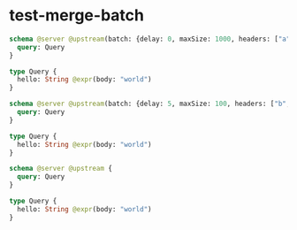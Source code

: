 # test-merge-batch

```graphql @server
schema @server @upstream(batch: {delay: 0, maxSize: 1000, headers: ["a", "b"]}) {
  query: Query
}

type Query {
  hello: String @expr(body: "world")
}
```

```graphql @server
schema @server @upstream(batch: {delay: 5, maxSize: 100, headers: ["b", "c"]}) {
  query: Query
}

type Query {
  hello: String @expr(body: "world")
}
```

```graphql @server
schema @server @upstream {
  query: Query
}

type Query {
  hello: String @expr(body: "world")
}
```
